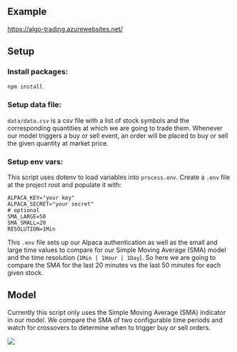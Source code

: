## Example
https://algo-trading.azurewebsites.net/

## Setup

### Install packages:

```bash
npm install
```

### Setup data file:

`data/data.csv` is a csv file with a list of stock symbols and the corresponding quantities at which we are going to trade them. Whenever our model triggers a buy or sell event, an order will be placed to buy or sell the given quantity at market price.

### Setup env vars:

This script uses dotenv to load variables into `process.env`. Create a `.env` file at the project root and populate it with:

```
ALPACA_KEY="your key"
ALPACA_SECRET="your secret"
# optional
SMA_LARGE=50
SMA_SMALL=20
RESOLUTION=1Min
```

This `.env` file sets up our Alpaca authentication as well as the small and large time values to compare for our Simple Moving Average (SMA) model and the time resolution (`1Min | 1Hour | 1Day`). So here we are going to compare the SMA for the last 20 minutes vs the last 50 minutes for each given stock.

## Model

Currently this script only uses the Simple Moving Average (SMA) indicator in our model. We compare the SMA of two configurable time periods and watch for crossovers to determine when to trigger buy or sell orders.

<img src="https://cdn-amiji.nitrocdn.com/IEZIUgrNRbYQggDlmHBLkLYuABZyJyOL/assets/static/optimized/rev-2999a43/wp-content/uploads/technical-analysis/MASimple50200SPY.gif">
